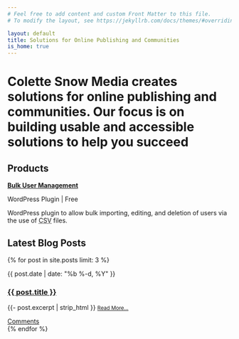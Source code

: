 ```yaml
---
# Feel free to add content and custom Front Matter to this file.
# To modify the layout, see https://jekyllrb.com/docs/themes/#overriding-theme-defaults

layout: default
title: Solutions for Online Publishing and Communities
is_home: true
---
```

# Colette Snow Media creates solutions for online publishing and communities. Our focus is on building usable and accessible solutions to help you succeed

## Products

<div class="latest-products">

<div class="product">

<p class="product-title"><a href="/products/bulk-user-management"><strong>Bulk User Management</strong></a></p>
<p class="csm_price">WordPress Plugin | Free</p>

<p>WordPress plugin to allow bulk importing, editing, and deletion of users via the use of <abbr title="Comma Separated Value">CSV</abbr> files.</p>
</div>
</div>

## Latest Blog Posts

<div class="latest-posts">
{% for post in site.posts limit: 3 %}
  <article class="post">
    <div class="post_details">
        <p>{{ post.date | date: "%b %-d, %Y" }}</p>
        <h3 class="entry-title">
            <a class="post-link" href="{{ post.url | prepend: site.baseurl }}">{{ post.title }}</a>
        </h3>
        <p>{{- post.excerpt | strip_html }}  <small><a href="{{ post.url | prepend: site.baseurl }}">Read More&hellip;</a></small></p>
        <div class="post_meta"><a href="{{ post.url | prepend: site.baseurl }}#disqus_thread">Comments</a></div>
    </div>

  </article> 
{% endfor %}
</div>